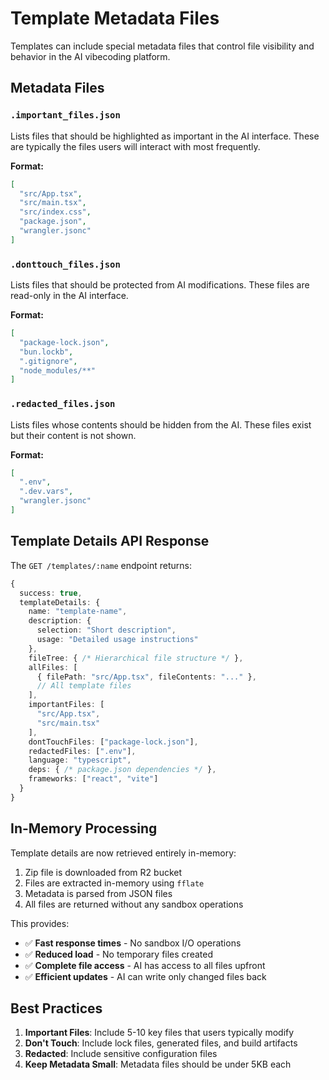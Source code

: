 # Template Metadata Files

Templates can include special metadata files that control file visibility and behavior in the AI vibecoding platform.

## Metadata Files

### `.important_files.json`
Lists files that should be highlighted as important in the AI interface. These are typically the files users will interact with most frequently.

**Format:**
```json
[
  "src/App.tsx",
  "src/main.tsx",
  "src/index.css",
  "package.json",
  "wrangler.jsonc"
]
```

### `.donttouch_files.json`
Lists files that should be protected from AI modifications. These files are read-only in the AI interface.

**Format:**
```json
[
  "package-lock.json",
  "bun.lockb",
  ".gitignore",
  "node_modules/**"
]
```

### `.redacted_files.json`
Lists files whose contents should be hidden from the AI. These files exist but their content is not shown.

**Format:**
```json
[
  ".env",
  ".dev.vars",
  "wrangler.jsonc"
]
```

## Template Details API Response

The `GET /templates/:name` endpoint returns:

```typescript
{
  success: true,
  templateDetails: {
    name: "template-name",
    description: {
      selection: "Short description",
      usage: "Detailed usage instructions"
    },
    fileTree: { /* Hierarchical file structure */ },
    allFiles: [
      { filePath: "src/App.tsx", fileContents: "..." },
      // All template files
    ],
    importantFiles: [
      "src/App.tsx",
      "src/main.tsx"
    ],
    dontTouchFiles: ["package-lock.json"],
    redactedFiles: [".env"],
    language: "typescript",
    deps: { /* package.json dependencies */ },
    frameworks: ["react", "vite"]
  }
}
```

## In-Memory Processing

Template details are now retrieved entirely in-memory:
1. Zip file is downloaded from R2 bucket
2. Files are extracted in-memory using `fflate`
3. Metadata is parsed from JSON files
4. All files are returned without any sandbox operations

This provides:
- ✅ **Fast response times** - No sandbox I/O operations
- ✅ **Reduced load** - No temporary files created
- ✅ **Complete file access** - AI has access to all files upfront
- ✅ **Efficient updates** - AI can write only changed files back

## Best Practices

1. **Important Files**: Include 5-10 key files that users typically modify
2. **Don't Touch**: Include lock files, generated files, and build artifacts
3. **Redacted**: Include sensitive configuration files
4. **Keep Metadata Small**: Metadata files should be under 5KB each
